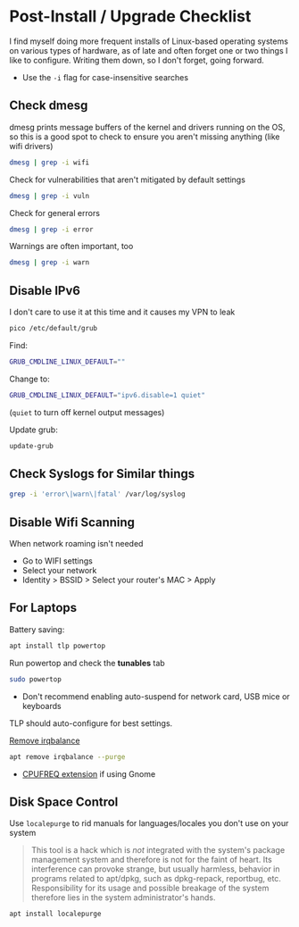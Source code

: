 # Post-Install / Upgrade Checklist

I find myself doing more frequent installs of Linux-based operating systems on various types of hardware, as of late and often forget one or two things I like to configure. Writing them down, so I don't forget, going forward.

- Use the `-i` flag for case-insensitive searches

## Check dmesg

dmesg prints message buffers of the kernel and drivers running on the OS, so this is a good spot to check to ensure you aren't missing anything (like wifi drivers)

```bash
dmesg | grep -i wifi
```

Check for vulnerabilities that aren't mitigated by default settings

```bash
dmesg | grep -i vuln
```

Check for general errors

```bash
dmesg | grep -i error
```

Warnings are often important, too

```bash
dmesg | grep -i warn
```

## Disable IPv6

I don't care to use it at this time and it causes my VPN to leak

```bash
pico /etc/default/grub
```

Find:

```bash
GRUB_CMDLINE_LINUX_DEFAULT=""
```

Change to:

```bash
GRUB_CMDLINE_LINUX_DEFAULT="ipv6.disable=1 quiet"
```

(`quiet` to turn off kernel output messages)

Update grub:

```bash
update-grub
```

## Check Syslogs for Similar things

```bash
grep -i 'error\|warn\|fatal' /var/log/syslog
```

## Disable Wifi Scanning

When network roaming isn't needed

- Go to WIFI settings
- Select your network
- Identity > BSSID > Select your router's MAC > Apply

## For Laptops

Battery saving:

```bash
apt install tlp powertop
```

Run powertop and check the **tunables** tab

```bash
sudo powertop
```

- Don't recommend enabling auto-suspend for network card, USB mice or keyboards

TLP should auto-configure for best settings.

[Remove irqbalance](http://konkor.github.io/cpufreq/faq/#irqbalance-detected)

```bash
apt remove irqbalance --purge
```

- [CPUFREQ extension](https://extensions.gnome.org/extension/1082/cpufreq/) if using Gnome

## Disk Space Control

Use `localepurge` to rid manuals for languages/locales you don't use on your system

> This tool is a hack which is _not_ integrated with the system's package management system and therefore is not for the faint of heart. Its interference can provoke strange, but usually harmless, behavior in programs related to apt/dpkg, such as dpkg-repack, reportbug, etc. Responsibility for its usage and possible breakage of the system therefore lies in the system administrator's hands.

```bash
apt install localepurge
```
